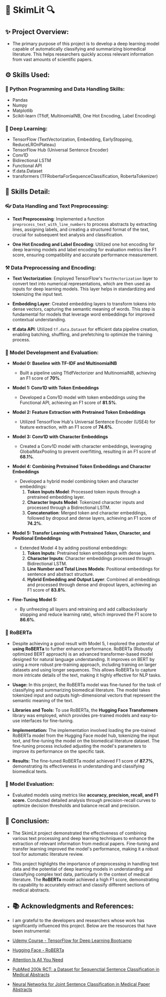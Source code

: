 # 📝 SkimLit 🔍

## ✨ Project Overview:
* The primary purpose of this project is to develop a deep learning model capable of automatically classifying and summarizing biomedical literature. This helps researchers quickly access relevant information from vast amounts of scientific papers. 

## ⚙️ Skills Used:
### 🐍 Python Programming and Data Handling Skills:
* Pandas
* Numpy
* Matplotlib
* Scikit-learn (Tfidf, MultinomialNB, One Hot Encoding, Label Encoding)


### 🧠 Deep Learning:
* TensorFlow (TextVectorization, Embedding, EarlyStopping, ReduceLROnPlateau)
* TensorFlow Hub (Universal Sentence Encoder)
* Conv1D
* Bidirectional LSTM
* Functional API
* tf.data.Dataset
* transformers (TFRobertaForSequenceClassification, RobertaTokenizer)

## 🤖 Skills Detail:
### 👓 Data Handling and Text Preprocessing:
* **Text Preprocessing**: Implemented a function `preprocess_text_with_line_numbers` to process abstracts by extracting lines, assigning labels, and creating a structured format of the text, crucial for subsequent text analysis and classification.

* **One Hot Encoding and Label Encoding**: Utilized one hot encoding for deep learning models and label encoding for evaluation metrics like F1 score, ensuring compatibility and accurate performance measurement.

### ⚒️ Data Preprocessing and Encoding:
* **Text Vectorization**: Employed TensorFlow's `TextVectorization` layer to convert text into numerical representations, which are then used as inputs for deep learning models. This layer helps in standardizing and tokenizing the input text.

* **Embedding Layer**: Created embedding layers to transform tokens into dense vectors, capturing the semantic meaning of words. This step is fundamental for models that leverage word embeddings for improved contextual understanding.

* **tf.data API**: Utilized `tf.data.Dataset` for efficient data pipeline creation, enabling batching, shuffling, and prefetching to optimize the training process.

### 🧬 Model Development and Evaluation:
* **Model 0: Baseline with TF-IDF and MultinomialNB**
  * Built a pipeline using TfidfVectorizer and MultinomialNB, achieving an F1 score of **70%**.

* **Model 1: Conv1D with Token Embeddings**
  * Developed a Conv1D model with token embeddings using the Functional API, achieving an F1 score of **81.5%**.

* **Model 2: Feature Extraction with Pretrained Token Embeddings**
  * Utilized TensorFlow Hub's Universal Sentence Encoder (USE4) for feature extraction, with an F1 score of **74.6%**.

* **Model 3: Conv1D with Character Embeddings**
  * Created a Conv1D model with character embeddings, leveraging GlobalMaxPooling to prevent overfitting, resulting in an F1 score of **68.1%**.

* **Model 4: Combining Pretrained Token Embeddings and Character Embeddings**
  * Developed a hybrid model combining token and character embeddings:
    1. **Token Inputs Model**: Processed token inputs through a pretrained embedding layer.
    2. **Character Inputs Model**: Tokenized character inputs and processed through a Bidirectional LSTM.
    3. **Concatenation**: Merged token and character embeddings, followed by dropout and dense layers, achieving an F1 score of **74.2%**.

* **Model 5: Transfer Learning with Pretrained Token, Character, and Positional Embeddings**
  * Extended Model 4 by adding positional embeddings:
    1. **Token Inputs**: Pretrained token embeddings with dense layers.
    2. **Character Inputs**: Character embeddings processed through Bidirectional LSTM.
    3. **Line Number and Total Lines Models**: Positional embeddings for sentence and abstract structure.
    4. **Hybrid Embedding and Output Layer**: Combined all embeddings and processed through dense and dropout layers, achieving an F1 score of **83.8%**.

* **Fine-Tuning Model 5:**
  * By unfreezing all layers and retraining and add callbacks(early stopping and reduce learning rate), which improved the F1 score to **86.6%**.
 
### 📄 RoBERTa
* Despite achieving a good result with Model 5, I explored the potential of **using RoBERTa** to further enhance performance. RoBERTa (Robustly optimized BERT approach) is an advanced transformer-based model designed for natural language understanding. It improves on BERT by using a more robust pre-training approach, including training on larger datasets and using longer sequences. This allows RoBERTa to capture more intricate details of the text, making it highly effective for NLP tasks.

* **Usage:** In this project, the RoBERTa model was fine-tuned for the task of classifying and summarizing biomedical literature. The model takes tokenized input and outputs high-dimensional vectors that represent the semantic meaning of the text.

* **Libraries and Tools:** To use RoBERTa, the **Hugging Face Transformers** library was employed, which provides pre-trained models and easy-to-use interfaces for fine-tuning.

* **Implementation:** The implementation involved loading the pre-trained RoBERTa model from the Hugging Face model hub, tokenizing the input text, and fine-tuning the model on the biomedical literature dataset. The fine-tuning process included adjusting the model's parameters to improve its performance on the specific task.

* **Results:** The fine-tuned RoBERTa model achieved F1 score of **87.7%**, demonstrating its effectiveness in understanding and classifying biomedical texts.

### 🧭 Model Evaluation:
* Evaluated models using metrics like **accuracy, precision, recall, and F1 score.** Conducted detailed analysis through precision-recall curves to optimize decision thresholds and balance recall and precision.

## 🎯 Conclusion:
* The SkimLit project demonstrated the effectiveness of combining various text processing and deep learning techniques to enhance the extraction of relevant information from medical papers. Fine-tuning and transfer learning improved the model's performance, making it a robust tool for automatic literature review.

* This project highlights the importance of preprocessing in handling text data and the potential of deep learning models in understanding and classifying complex text data, particularly in the context of medical literature. The **RoBERTa** model achieved a high F1 score, demonstrating its capability to accurately extract and classify different sections of medical abstracts.

* ## 📚 Acknowledgments and References:
* I am grateful to the developers and researchers whose work has significantly influenced this project. Below are the resources that have been instrumental:

* [Udemy Course - TensorFlow for Deep Learning Bootcamp](https://www.udemy.com/course/tensorflow-developer-certificate-machine-learning-zero-to-mastery/?couponCode=KEEPLEARNING)

* [Hugging Face - RoBERTa](https://huggingface.co/docs/transformers/model_doc/roberta)

* [Attention Is All You Need](https://arxiv.org/pdf/1706.03762)

* [PubMed 200k RCT: a Dataset for Sequenctial Sentence Classification in Medical Abstracts](https://arxiv.org/pdf/1710.06071)

* [Neural Networks for Joint Sentence Classification in Medical Paper Abstracts](https://arxiv.org/pdf/1612.05251)
